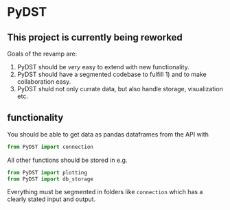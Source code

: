 
# PyDST
## This project is currently being reworked
Goals of the revamp are:

1) PyDST should be _very_ easy to extend with new functionality.
2) PyDST should have a segmented codebase to fulfill 1) and to make collaboration easy.
3) PyDST shuld not only currate data, but also handle storage, visualization etc.


## functionality

You should be able to get data as pandas dataframes from the API with
```python
from PyDST import connection
```

All other functions should be stored in e.g.
```python
from PyDST import plotting
from PyDST import db_storage
```

Everything must be segmented in folders like `connection` which has a clearly stated input and output.
